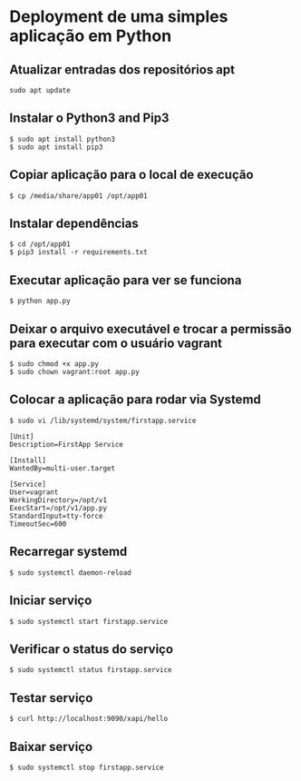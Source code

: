 # Deployment de uma simples aplicação em Python

## Atualizar entradas dos repositórios apt

```
sudo apt update
```

## Instalar o Python3 and Pip3

```
$ sudo apt install python3
$ sudo apt install pip3
```

## Copiar aplicação para o local de execução
```
$ cp /media/share/app01 /opt/app01
```

## Instalar dependências
```
$ cd /opt/app01
$ pip3 install -r requirements.txt
```


## Executar aplicação para ver se funciona
```
$ python app.py
```

## Deixar o arquivo executável e trocar a permissão para executar com o usuário vagrant
```
$ sudo chmod +x app.py
$ sudo chown vagrant:root app.py
```

## Colocar a aplicação para rodar via Systemd


```
$ sudo vi /lib/systemd/system/firstapp.service

[Unit]
Description=FirstApp Service

[Install]
WantedBy=multi-user.target

[Service]
User=vagrant
WorkingDirectory=/opt/v1
ExecStart=/opt/v1/app.py
StandardInput=tty-force
TimeoutSec=600
``` 

## Recarregar systemd

```
$ sudo systemctl daemon-reload
```

## Iniciar serviço

```
$ sudo systemctl start firstapp.service
```

## Verificar o status do serviço
```
$ sudo systemctl status firstapp.service

```

## Testar serviço
```
$ curl http://localhost:9090/xapi/hello

```

## Baixar serviço
```
$ sudo systemctl stop firstapp.service

```










